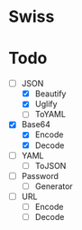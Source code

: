 # Swiss 

# Todo
- [ ] JSON
  - [x] Beautify
  - [x] Uglify
  - [ ] ToYAML
- [x] Base64 
  - [x] Encode
  - [x] Decode
- [ ] YAML
  - [ ] ToJSON
- [ ] Password
  - [ ] Generator
- [ ] URL
  - [ ] Encode
  - [ ] Decode
